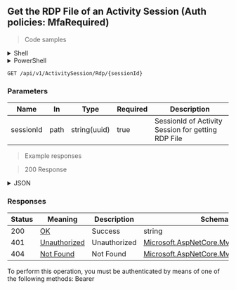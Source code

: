 
## Get the RDP File of an Activity Session (Auth policies: MfaRequired)

<a id="opIdGetRdpFileAsync"></a>

> Code samples

<details><summary>Shell</summary>


```shell
# You can also use wget
curl -X GET /api/v1/ActivitySession/Rdp/{sessionId} \
  -H 'Accept: application/json' \
  -H 'Authorization: Bearer TOKEN'

```


</details>

<details><summary>PowerShell</summary>


```powershell
# PowerShell example

$NPSUrl = "https://localhost:6500"

$Login = @{
    Login = "User"
    Password = "Password"
}
# Cookie container for multi-factor authentication
$WebSession = New-Object Microsoft.PowerShell.Commands.WebRequestSession
$Token = Invoke-RestMethod -Uri "$($NPSUrl)/signinBody" -Method POST -Body (ConvertTo-Json $Login) -WebSession $WebSession -ContentType "application/json"
$Token = Invoke-RestMethod -Uri "$($NPSUrl)/signin2fa" -Method Post -Body $MfaCode -Headers @{Authorization = "Bearer $Token"} -WebSession $WebSession -ContentType "application/json"

$Headers = @{
    Authorization = "Bearer $Token"
}
Invoke-RestMethod -Method GET -Uri "$($NPSUrl)/api/v1/ActivitySession/Rdp/{sessionId}" -Headers $Headers -ContentType "application/json"
```


</details>

`GET /api/v1/ActivitySession/Rdp/{sessionId}`

<h3 id="get-the-rdp-file-of-an-activity-session-(auth-policies:-mfarequired)-parameters">Parameters</h3>

|Name|In|Type|Required|Description|
|---|---|---|---|---|
|sessionId|path|string(uuid)|true|SessionId of Activity Session for getting RDP File|

> Example responses

> 200 Response

<details><summary>JSON</summary>


```json
"string"
```


</details>

<h3 id="get-the-rdp-file-of-an-activity-session-(auth-policies:-mfarequired)-responses">Responses</h3>

|Status|Meaning|Description|Schema|
|---|---|---|---|
|200|[OK](https://tools.ietf.org/html/rfc7231#section-6.3.1)|Success|string|
|401|[Unauthorized](https://tools.ietf.org/html/rfc7235#section-3.1)|Unauthorized|[Microsoft.AspNetCore.Mvc.ProblemDetails](../Models/microsoft.aspnetcore.mvc.problemdetails.md)|
|404|[Not Found](https://tools.ietf.org/html/rfc7231#section-6.5.4)|Not Found|[Microsoft.AspNetCore.Mvc.ProblemDetails](../Models/microsoft.aspnetcore.mvc.problemdetails.md)|

<aside class="warning">
To perform this operation, you must be authenticated by means of one of the following methods:
Bearer
</aside>


